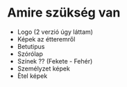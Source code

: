 # Amire szükség van

- Logo (2 verzió úgy láttam)
- Képek az étteremről
- Betutipus
- Szórólap
- Színek ?? (Fekete - Fehér)
- Személyzet képek
- Ètel képek


